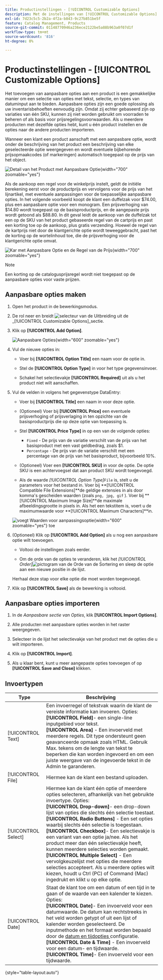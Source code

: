 ```yaml
---
title: Productinstellingen - [!UICONTROL Customizable Options]
description: Met de instellingen van [!UICONTROL Customizable Options] kunt u voor een product opties instellen met opties voor tekst, selectie en datuminvoer.
exl-id: 7d23c5c5-2b2a-4f2a-b843-9c27b851be5f
feature: Catalog Management, Products
source-git-commit: 01148770946a236ece2122be5a88b963a0f07d1f
workflow-type: tm+mt
source-wordcount: '816'
ht-degree: 0%

---
```


# Productinstellingen - [!UICONTROL Customizable Options]

Het toevoegen van aanpasbare opties aan een product is een gemakkelijke manier om een selectie van opties met tekst, selectie, en types van datuminput aan te bieden. Aanpasbare opties zijn een goede oplossing als uw inventarisbehoeften eenvoudig zijn. Omdat zij echter gebaseerd zijn op variaties van één SKU, kunnen zij niet worden gebruikt om voorraden te beheren of als basis voor prijsregelingsvoorwaarden. Als u meerdere producten met dezelfde opties hebt, kunt u één product instellen en de opties naar de andere producten importeren.

Wanneer een klant een product aanschaft met een aanpasbare optie, wordt onder de beschrijving van het product een beschrijving van elke geselecteerde optie weergegeven en wordt eventuele bijbehorende prijsopmaakcodes (of markeringen) automatisch toegepast op de prijs van het object.

![ Detail van het Product met Aanpasbare Optie ](./assets/storefront-customizable-option-product-detail.png){width="700" zoomable="yes"}

Als de aankoop een regel voor de winkelprijs instelt, geldt de initiële berekening eerst voor de productprijs en vervolgens voor de prijs van het lijnartikel, met eventuele aanpassingen voor de toepasselijke aanpasbare opties. In het volgende voorbeeld koopt de klant een duffelzak voor $74.00, plus een aanpasbare optie voor een monogram. Een prijsverhoging van $14.80 wordt toegepast op de basisproductprijs, en de aangepaste prijs wordt getoond als $88.80. In dit geval leidt de aankoop van de duffelzak tot een op de SKU van het product gebaseerde regel van de cartprijs en past een korting toe op de aankoop, plus gratis verzending. Hoewel de regel van de kartprijs niet door de klantgerichte optie wordt teweeggebracht, past het de korting op de wortelinhoud toe, die de prijsverhoging voor de klantgerichte optie omvat.

![ Kar met Aanpasbare Optie en de Regel van de Prijs ](./assets/storefront-customizable-option-cart-price-rule.png){width="700" zoomable="yes"}

>[!NOTE]
>
>Een korting op de catalogusprijsregel wordt niet toegepast op de aanpasbare opties voor vaste prijzen.

## Aanpasbare opties maken

1. Open het product in de bewerkingsmodus.

1. De rol neer en breidt ![ selecteur van de Uitbreiding ](../assets/icon-display-expand.png) uit de _[!UICONTROL Customizable Options]_sectie.

1. Klik op **[!UICONTROL Add Option]**.

   ![ Aanpasbare Opties ](./assets/product-customizable-options.png){width="600" zoomable="yes"}

1. Vul de nieuwe opties in:

   - Voer bij **[!UICONTROL Option Title]** een naam voor de optie in.

   - Stel de **[!UICONTROL Option Type]** in voor het type gegevensinvoer.

   - Schakel het selectievakje **[!UICONTROL Required]** uit als u het product niet wilt aanschaffen.

1. Vul de velden in volgens het gegevenstype DataEntry:

   - Voer bij **[!UICONTROL Title]** een naam in voor deze optie.

   - (Optioneel) Voer bij **[!UICONTROL Price]** een eventuele prijsverhoging of prijsverlaging in ten opzichte van de basisproductprijs die op deze optie van toepassing is.

   - Stel **[!UICONTROL Price Type]** in op een van de volgende opties:

      - `Fixed` - De prijs van de variatie verschilt van de prijs van het basisproduct met een vast geldbedrag, zoals $1.
      - `Percentage` - De prijs van de variatie verschilt met een percentage van de prijs van het basisproduct, bijvoorbeeld 10%.

   - (Optioneel) Voer een **[!UICONTROL SKU]** in voor de optie. De optie SKU is een achtervoegsel dat aan product SKU wordt toegevoegd.

   - Als de waarde _[!UICONTROL Option Type]_`File` is, stelt u de parameters voor het bestand in. Voer bij **[!UICONTROL Compatible File Extensions]**de geldige extensies in als door komma&#39;s gescheiden waarden (zoals `png, jpg, gif` ). Voer bij **[!UICONTROL Maximum Image Size]**de maximale afbeeldingsgrootte in pixels in. Als het een tekstitem is, voert u de maximumwaarde voor **[!UICONTROL Maximum Characters]**in.

   ![ voegt Waarden voor aanpassingsoptie ](./assets/product-customizable-options-add-values.png){width="600" zoomable="yes"} toe

1. (Optioneel) Klik op **[!UICONTROL Add Option]** als u nog een aanpasbare optie wilt toevoegen.

   - Voltooi de instellingen zoals eerder.

   - Om de orde van de opties te veranderen, klik het _[!UICONTROL Order]_![ pictogram van de Orde van de Sortering ](../assets/icon-sort-order.png) en sleep de optie aan een nieuwe positie in de lijst.

   Herhaal deze stap voor elke optie die moet worden toegevoegd.

1. Klik op **[!UICONTROL Save]** als de bewerking is voltooid.

## Aanpasbare opties importeren

1. In de _Aanpasbare sectie van Opties_, klik **[!UICONTROL Import Options]**.


1. Alle producten met aanpasbare opties worden in het raster weergegeven.

1. Selecteer in de lijst het selectievakje van het product met de opties die u wilt importeren.

1. Klik op **[!UICONTROL Import]**.

1. Als u klaar bent, kunt u meer aangepaste opties toevoegen of op **[!UICONTROL Save and Close]** klikken.

## Invoertypen

| Type | Beschrijving |
|---------------------|---------------|
| [!UICONTROL Text] | Een invoerregel of tekstvak waarin de klant de vereiste informatie kan invoeren. Opties:<br />**[!UICONTROL Field]**- een single-line inputgebied voor tekst.<br />**[!UICONTROL Area]** - Een invoerveld met meerdere regels. Dit type ondersteunt geen geavanceerde opmaak zoals HTML. Gebruik Max. tekens om de lengte van tekst te beperken die kan worden ingevoerd en om een juiste weergave van de ingevoerde tekst in de Admin te garanderen. |
| [!UICONTROL File] | Hiermee kan de klant een bestand uploaden. |
| [!UICONTROL Select] | Hiermee kan de klant één optie of meerdere opties selecteren, afhankelijk van het gebruikte invoertype. Opties:<br />**[!UICONTROL Drop-down]**- een drop-down lijst van opties die slechts één selectie toestaat.<br />**[!UICONTROL Radio Buttons]** - Een set opties waarbij slechts één selectie is toegestaan.<br />**[!UICONTROL Checkbox]**- Een selectievakje is een variant van een optie ja/nee. Als het product meer dan één selectievakje heeft, kunnen meerdere selecties worden gemaakt.<br />**[!UICONTROL Multiple Select]** - Een vervolgkeuzelijst met opties die meerdere selecties accepteert. Als u meerdere opties wilt kiezen, houdt u Ctrl (PC) of Command (Mac) ingedrukt en klikt u op elke optie. |
| [!UICONTROL Date] | Staat de klant toe om een datum of een tijd in te gaan of de waarde van een kalender te kiezen. Opties: <br />**[!UICONTROL Date]**- Een invoerveld voor een datumwaarde. De datum kan rechtstreeks in het veld worden getypt of uit een lijst of kalender worden geselecteerd. De inputmethode en het formaat worden bepaald door de [ datum en tijdopties ](attributes-input-types.md#date-and-time-options) configuratie.<br />**[!UICONTROL Date & Time]** - Een invoerveld voor een datum- en tijdwaarde.<br />**[!UICONTROL Time]**- Een invoerveld voor een tijdwaarde. |

{style="table-layout:auto"}
